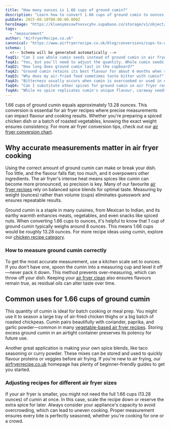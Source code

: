 ```yaml
---
title: "How many ounces is 1.66 cups of ground cumin?"
description: "Learn how to convert 1.66 cups of ground cumin to ounces with our easy guide. Perfect for air fryer recipes and precise measurements."
pubDate: 2025-08-10T00:00:00.000Z
heroImage: "https://klueoymssxwfnxsvcyhv.supabase.co/storage/v1/object/public/Shmucket/how-many-ounces-is-1-66-cups-of-ground-cumin.webp"
tags:
  - "measurement"
author: "AirFryerRecipe.co.uk"
canonical: "https://www.airfryerrecipe.co.uk/blog/conversions/cups-to-ounces/how-many-ounces-is-1-66-cups-of-ground-cumin"
schema: |
  <!-- Schema will be generated automatically -->
faqQ1: "Can I use whole cumin seeds instead of ground cumin in air fryer recipes?"
faqA1: "Yes, but you'll need to adjust the quantity. Whole cumin seeds are less concentrated in flavour than ground cumin. Use about 1.5 times the amount of seeds to match the taste of ground cumin. Toast them lightly in the air fryer for 1-2 minutes before grinding for enhanced flavour."
faqQ2: "How long does ground cumin last in the cupboard?"
faqA2: "Ground cumin retains its best flavour for about 6 months when stored in an airtight container away from heat and light. After this time, it won't spoil but will gradually lose potency. For the freshest taste in your air fryer dishes, buy small quantities and replace them regularly."
faqQ3: "Why does my air-fried food sometimes taste bitter with cumin?"
faqA3: "Bitterness usually occurs when cumin is overcooked or used in excess. In the air fryer, high heat can amplify this effect. Stick to the recommended 1.66 cups (13.28 ounces) measurement and avoid cooking at temperatures above 180°C for prolonged periods when using strong spices."
faqQ4: "Can I substitute other spices for ground cumin in air fryer recipes?"
faqA4: "While no spice replicates cumin's unique flavour, caraway seeds or ground coriander can work in a pinch. Use them in the same 1:1 ratio as cumin, but expect a slightly different taste profile. For authentic results, it's best to use the real thing when possible."
---
```

<p>1.66 cups of ground cumin equals approximately 13.28 ounces. This conversion is essential for air fryer recipes where precise measurements can impact flavour and cooking results. Whether you're preparing a spiced chicken dish or a batch of roasted vegetables, knowing the exact weight ensures consistency. For more air fryer conversion tips, check out our <a href=https://www.airfryerrecipe.co.uk/air-fryer-conversion-chart>air fryer conversion chart</a>.</p>  

<h2>Why accurate measurements matter in air fryer cooking</h2>  
<p>Using the correct amount of ground cumin can make or break your dish. Too little, and the flavour falls flat; too much, and it overpowers other ingredients. The air fryer's intense heat means spices like cumin can become more pronounced, so precision is key. Many of our favourite <a href=https://www.airfryerrecipe.co.uk/recipes>air fryer recipes</a> rely on balanced spice blends for optimal taste. Measuring by weight (ounces) rather than volume (cups) eliminates guesswork and ensures repeatable results.</p>  

<p>Ground cumin is a staple in many cuisines, from Mexican to Indian, and its earthy warmth enhances meats, vegetables, and even snacks like spiced nuts. When converting 1.66 cups to ounces, it's helpful to know that 1 cup of ground cumin typically weighs around 8 ounces. This means 1.66 cups would be roughly 13.28 ounces. For more recipe ideas using cumin, explore our <a href=https://www.airfryerrecipe.co.uk/recipe-category/chicken>chicken recipe category</a>.</p>  

<h3>How to measure ground cumin correctly</h3>  
<p>To get the most accurate measurement, use a kitchen scale set to ounces. If you don't have one, spoon the cumin into a measuring cup and level it off—never pack it down. This method prevents over-measuring, which can throw off your dish. Keeping your <a href=https://www.airfryerrecipe.co.uk/air-fryer-cleaner>air fryer clean</a> also ensures flavours remain true, as residual oils can alter taste over time.</p>  

<h2>Common uses for 1.66 cups of ground cumin</h2>  
<p>This quantity of cumin is ideal for batch cooking or meal prep. You might use it to season a large tray of air-fried chicken thighs or a big batch of roasted chickpeas. Cumin pairs beautifully with coriander, paprika, and garlic powder—common in many <a href=https://www.airfryerrecipe.co.uk/recipe-category/vegetables>vegetable-based air fryer recipes</a>. Storing excess ground cumin in an airtight container preserves its potency for future use.</p>  

<p>Another great application is making your own spice blends, like taco seasoning or curry powder. These mixes can be stored and used to quickly flavour proteins or veggies before air frying. If you're new to air frying, our <a href=https://www.airfryerrecipe.co.uk>airfryerrecipe.co.uk</a> homepage has plenty of beginner-friendly guides to get you started.</p>  

<h3>Adjusting recipes for different air fryer sizes</h3>  
<p>If your air fryer is smaller, you might not need the full 1.66 cups (13.28 ounces) of cumin at once. In this case, scale the recipe down or reserve the extra spice for later. Always consider your appliance's capacity to avoid overcrowding, which can lead to uneven cooking. Proper measurement ensures every bite is perfectly seasoned, whether you're cooking for one or a crowd.</p>
